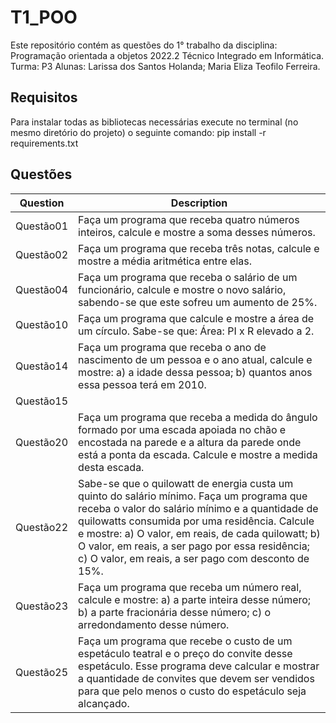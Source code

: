 # T1_POO

Este repositório contém as questões do 1° trabalho da disciplina: Programação orientada a objetos 2022.2
Técnico Integrado em Informática.
Turma: P3
Alunas: Larissa dos Santos Holanda; Maria Eliza Teofilo Ferreira.

## Requisitos
Para instalar todas as bibliotecas necessárias execute no terminal (no mesmo diretório do projeto) o seguinte comando:
pip install -r requirements.txt

## Questões

| Question | Description |
|---|---|
|Questão01| Faça um programa que receba quatro números inteiros, calcule e mostre a soma desses números.
|Questão02| Faça um programa que receba três notas, calcule e mostre a média aritmética entre elas.
|Questão04| Faça um programa que receba o salário de um funcionário, calcule e mostre o novo salário, sabendo-se que este sofreu um aumento de 25%.
|Questão10| Faça um programa que calcule e mostre a área de um círculo. Sabe-se que: Área: PI x R elevado a 2.
|Questão14| Faça um programa que receba o ano de nascimento de um pessoa e o ano atual, calcule e mostre: a) a idade dessa pessoa; b) quantos anos essa pessoa terá em 2010.
|Questão15| 
|Questão20| Faça um programa que receba a medida do ângulo formado por uma escada apoiada no chão e encostada na parede e a altura da parede onde está a ponta da escada. Calcule e mostre a medida desta escada.
|Questão22| Sabe-se que o quilowatt de energia custa um quinto do salário mínimo. Faça um programa que receba o valor do salário mínimo e a quantidade de quilowatts consumida por uma residência. Calcule e mostre: a) O valor, em reais, de cada quilowatt; b) O valor, em reais, a ser pago por essa residência; c) O valor, em reais, a ser pago com desconto de 15%.
|Questão23| Faça um programa que receba um número real, calcule e mostre: a) a parte inteira desse número; b) a parte fracionária desse número; c) o arredondamento desse número.
|Questão25| Faça um programa que recebe o custo de um espetáculo teatral e o preço do convite desse espetáculo. Esse programa deve calcular e mostrar a quantidade de convites que devem ser vendidos para que pelo menos o custo do espetáculo seja alcançado.

